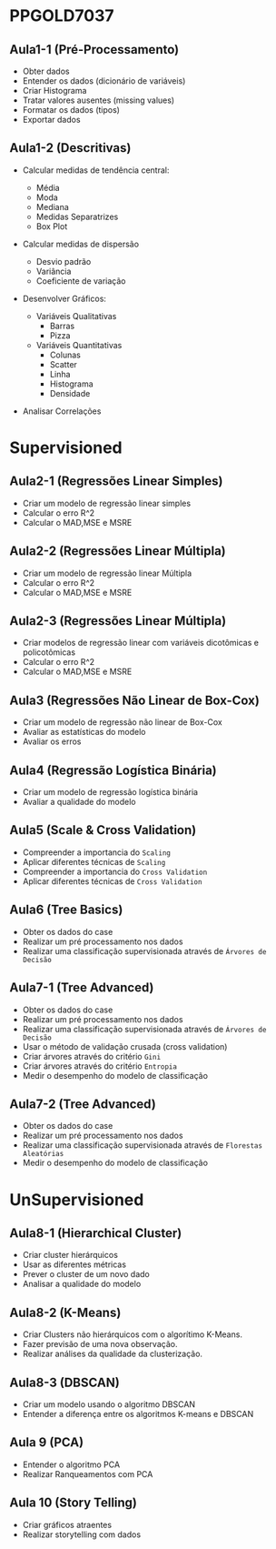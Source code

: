 # PPGOLD7037

## Aula1-1 (Pré-Processamento)

* Obter dados
* Entender os dados (dicionário de variáveis)
* Criar Histograma 
* Tratar valores ausentes (missing values)
* Formatar os dados (tipos)
* Exportar dados

## Aula1-2 (Descritivas)

* Calcular medidas de tendência central: 
    * Média
    * Moda
    * Mediana  
    * Medidas Separatrizes
    * Box Plot

* Calcular medidas de dispersão
    * Desvio padrão
    * Variância 
    * Coeficiente de variação

* Desenvolver Gráficos:
    * Variáveis Qualitativas
        * Barras
        * Pizza
    * Variáveis Quantitativas
        * Colunas
        * Scatter
        * Linha
        * Histograma
        * Densidade

* Analisar Correlações

# Supervisioned

## Aula2-1 (Regressões Linear Simples)
* Criar um modelo de regressão linear simples
* Calcular o erro R^2
* Calcular o MAD,MSE e MSRE

## Aula2-2 (Regressões Linear Múltipla)
* Criar um modelo de regressão linear Múltipla
* Calcular o erro R^2
* Calcular o MAD,MSE e MSRE

## Aula2-3 (Regressões Linear Múltipla)
* Criar modelos de regressão linear com variáveis dicotômicas e policotômicas
* Calcular o erro R^2
* Calcular o MAD,MSE e MSRE

## Aula3 (Regressões Não Linear de Box-Cox)
* Criar um modelo de regressão não linear de Box-Cox
* Avaliar as estatísticas do modelo
* Avaliar os erros

## Aula4 (Regressão Logística Binária)
* Criar um modelo de regressão logística binária
* Avaliar a qualidade do modelo

## Aula5 (Scale & Cross Validation)
* Compreender a importancia do `Scaling`
* Aplicar diferentes técnicas de `Scaling`
* Compreender a importancia do `Cross Validation`
* Aplicar diferentes técnicas de `Cross Validation`

## Aula6 (Tree Basics)
* Obter os dados do case
* Realizar um pré processamento nos dados
* Realizar uma classificação supervisionada através de `Árvores de Decisão`

## Aula7-1 (Tree Advanced)

* Obter os dados do case
* Realizar um pré processamento nos dados
* Realizar uma classificação supervisionada através de `Árvores de Decisão`
* Usar o método de validação crusada (cross validation)
* Criar árvores através do critério `Gini`
* Criar árvores através do critério `Entropia`
* Medir o desempenho do modelo de classificação

## Aula7-2 (Tree Advanced)

* Obter os dados do case
* Realizar um pré processamento nos dados
* Realizar uma classificação supervisionada através de `Florestas Aleatórias`
* Medir o desempenho do modelo de classificação

# UnSupervisioned

## Aula8-1 (Hierarchical Cluster)

* Criar cluster hierárquicos
* Usar as diferentes métricas
* Prever o cluster de um novo dado
* Analisar a qualidade do modelo


## Aula8-2 (K-Means)

*   Criar Clusters não hierárquicos com o algorítimo K-Means.
*   Fazer previsão de uma nova observação.
*   Realizar análises da qualidade da clusterização. 

## Aula8-3 (DBSCAN)

*   Criar um modelo usando o algoritmo DBSCAN
*   Entender a diferença entre os algoritmos K-means e DBSCAN

## Aula 9 (PCA)

* Entender o algoritmo PCA
* Realizar Ranqueamentos com PCA

## Aula 10 (Story Telling)

* Criar gráficos atraentes
* Realizar storytelling com dados